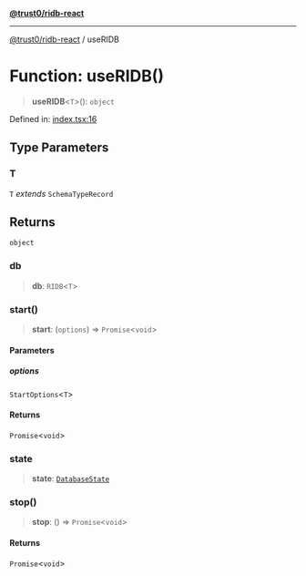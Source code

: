 [**@trust0/ridb-react**](../README.md)

***

[@trust0/ridb-react](../README.md) / useRIDB

# Function: useRIDB()

> **useRIDB**\<`T`\>(): `object`

Defined in: [index.tsx:16](https://github.com/trust0-project/RIDB/blob/104aa2879acd25a4cc9a5ad43a4aff29b2b5117a/packages/ridb-react/src/index.tsx#L16)

## Type Parameters

### T

`T` *extends* `SchemaTypeRecord`

## Returns

`object`

### db

> **db**: `RIDB`\<`T`\>

### start()

> **start**: (`options`) => `Promise`\<`void`\>

#### Parameters

##### options

`StartOptions`\<`T`\>

#### Returns

`Promise`\<`void`\>

### state

> **state**: [`DatabaseState`](../type-aliases/DatabaseState.md)

### stop()

> **stop**: () => `Promise`\<`void`\>

#### Returns

`Promise`\<`void`\>
